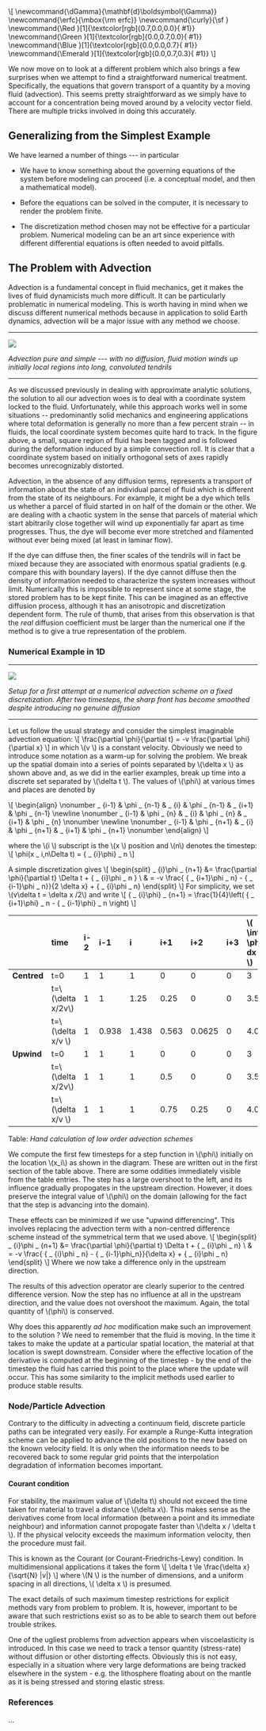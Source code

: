 

\\[
\newcommand{\dGamma}{\mathbf{d}\boldsymbol{\Gamma}}
\newcommand{\erfc}{\mbox{\rm erfc}}
\newcommand{\curly}{\sf }
\newcommand{\Red     }[1]{\textcolor[rgb]{0.7,0.0,0.0}{ #1}}
\newcommand{\Green   }[1]{\textcolor[rgb]{0.0,0.7,0.0}{ #1}}
\newcommand{\Blue    }[1]{\textcolor[rgb]{0.0,0.0,0.7}{ #1}}
\newcommand{\Emerald }[1]{\textcolor[rgb]{0.0,0.7,0.3}{ #1}}
\\]



We now move on to look at a different problem which also brings a few surprises when we attempt to find a straightforward numerical treatment. Specifically, the equations that govern transport of a quantity by a moving fluid (advection). This seems pretty straightforward as we simply have to account for a concentration being moved around by a velocity vector field. There are multiple tricks involved in doing this accurately.

## Generalizing from the Simplest Example

We have learned a number of things --- in particular

 - We have to know something about the governing equations of the system before modeling can proceed (i.e. a conceptual model, and then a mathematical model).

 - Before the equations can be solved in the computer, it is necessary to render the problem finite.

 - The discretization method chosen may not be effective for a particular problem. Numerical modeling can be an art since experience with different differential equations is often needed to avoid pitfalls.


## The Problem with Advection

Advection is a fundamental concept in fluid mechanics, get it makes the lives of fluid dynamicists much more difficult. It can be particularly problematic in numerical modeling. This is worth having in mind when we discuss different numerical methods because in application to solid Earth dynamics, advection will be a major issue with any method we choose.

---

![](../Diagrams/advect_mix1.png)

*Advection pure and simple --- with no diffusion, fluid motion winds up initially local regions into long, convoluted tendrils*

---

As we discussed previously in dealing with approximate analytic solutions, the solution to all our advection woes is to deal with a coordinate system locked to the fluid. Unfortunately, while this approach works well in some situations -- predominantly solid mechanics and engineering applications where total deformation is generally no more than a few percent strain -- in fluids, the local coordinate system becomes quite hard to track. In the figure above, a small, square region of fluid has been tagged and is followed during the deformation induced by a simple convection roll. It is clear that a coordinate system based on initially orthogonal sets of axes rapidly becomes unrecognizably distorted.

Advection, in the absence of any diffusion terms, represents a transport of information about the state of an individual parcel of fluid which is different from the state of its neighbours. For example, it might be a dye which tells us whether a parcel of fluid started in on half of the domain or the other. We are dealing with a chaotic system in the sense that parcels of material which start abitrarily close together will wind up exponentially far apart as time progresses. Thus, the dye will become ever more stretched and filamented without ever being mixed (at least in laminar flow).

If the dye can diffuse then, the finer scales of the tendrils will in fact be mixed because they are associated with enormous spatial gradients (e.g. compare this with boundary layers). If the dye cannot diffuse then the density of information needed to characterize the system increases without limit. Numerically this is impossible to represent since at some stage, the stored problem has to be kept finite.  This can be imagined as an effective diffusion process, although it has an anisotropic and discretization dependent form.  The rule of thumb, that arises from this observation is that the _real_ diffusion coefficient must be larger than the numerical one if the method is to give a true representation of the problem.

### Numerical Example in 1D

---



![](../Diagrams/eul_adv1.png)

*Setup for a first attempt at a numerical advection scheme on a fixed discretization. After two timesteps, the sharp front has become smoothed despite introducing no genuine diffusion*

---


Let us follow the usual strategy and consider the simplest imaginable advection equation:
\\[
    \frac{\partial \phi}{\partial t} = -v \frac{\partial \phi}{\partial x}
\\]
in which \\(v \\) is a constant velocity. Obviously we need to introduce some notation as a warm-up for solving the problem. We break up the spatial domain into a series of points separated by \\(\delta x \\) as shown above and, as we did in the earlier examples, break up time into a discrete set separated by \\(\delta t \\).
The values of \\(\phi\\) at various times and places are denoted by

\\[
    \begin{align}
        \nonumber
         _ {i-1} & \phi _ {n-1} & _ {i} & \phi _ {n-1} & _ {i+1} & \phi _ {n-1}  \newline \nonumber
         _ {i-1} & \phi _ {n}   & _ {i} & \phi _ {n}   & _ {i+1} & \phi _ {n}   \nonumber \newline \nonumber
         _ {i-1} & \phi _ {n+1} & _ {i} & \phi _ {n+1} & _ {i+1} & \phi _ {n+1}
         \nonumber
    \end{align}
\\]

where the \\(i \\) subscript is the \\(x \\) position and \\(n\\) denotes the timestep:
\\[
    \phi(x _ i,n\Delta t) = { _ {i}\phi} _ n
\\]

A simple discretization gives
\\[
\begin{split}
_ {i}\phi _ {n+1} &= \frac{\partial \phi}{\partial t} \Delta t + { _ {i}\phi _ n } \\
            & = -v \frac{ { _ {i+1}\phi _ n} - { _ {i-1}\phi _ n}}{2 \delta x} + { _ {i}\phi _ n}
\end{split}
\\]
For simplicity, we set \\(v\delta t = \delta x /2\\) and write
\\[
    { _ {i}\phi} _ {n+1} = \frac{1}{4}\left(  { _ {i+1}\phi} _ n - { _ {i-1}\phi} _ n \right)
\\]


|   |  time  | i-2 | i-1 | i | i+1 | i+2 | i+3 | \\( \int \phi dx \\) |
|:--- |:--- |:--- |:--- |:--- |:--- |:--- |:--- |:--- |
|**Centred** | t=0                 | 1 | 1      | 1     | 0     | 0      | 0     | 3   |
|            | t=\\(\delta x/2v\\) | 1 | 1      | 1.25  | 0.25  | 0      | 0     | 3.5 |
|            | t=\\(\delta x/v \\) | 1 | 0.938  | 1.438 | 0.563 | 0.0625 | 0     | 4.0 |
| **Upwind** | t=0                 | 1 | 1      | 1     | 0     | 0      | 0     | 3   |
|            | t=\\(\delta x/2v\\) | 1 | 1      | 1     | 0.5   | 0      | 0     | 3.5 |
|            | t=\\(\delta x/v \\) | 1 | 1      | 1     | 0.75  | 0.25   | 0     | 4.0 |

Table: _Hand calculation of low order advection schemes_

We compute the first few timesteps for a step function in \\(\phi\\) initially on the location \\(x_i\\) as shown in the diagram. These are written out in the first section of the table above. There are some oddities immediately visible from the table entries. The step has a large overshoot to the left, and its influence gradually propogates in the upstream direction. However, it does preserve the integral value of \\(\phi\\) on the domain (allowing for the fact that the step is advancing into the domain).

These effects can be minimized if we use "upwind differencing". This involves replacing the advection term with a non-centred difference scheme instead of the symmetrical term that we used above.
\\[
\begin{split}
_ {i}\phi _ {n+1} &= \frac{\partial \phi}{\partial t} \Delta t + { _  {i}\phi _ n} \\
            & = -v \frac{ { _ {i}\phi _ n} - { _ {i-1}\phi_n}}{\delta x} + { _ {i}\phi _ n}
\end{split}
\\]
Where we now take a difference only in the upstream direction.

The results of this advection operator are clearly superior to the centred difference version. Now the step has no influence at all in the upstream direction, and the value does not overshoot the maximum. Again, the total quantity of \\(\phi\\) is conserved.

Why does this apparently _ad hoc_ modification make such an improvement to the solution ?  We need to remember that the fluid is moving. In the time it takes to make the update at a particular spatial location, the material at that location is swept downstream. Consider where the effective location of the derivative is computed at the beginning of the timestep - by the end of the timestep the fluid has carried this point to the place where the update will occur.  This has some similarity to the implicit methods used earlier to produce stable results.

### Node/Particle Advection

Contrary to the difficulty in advecting a continuum field, discrete particle paths can be integrated very easily. For example a Runge-Kutta integration scheme can be applied to advance the old positions to the new based on the known velocity field. It is only when the information needs to be recovered back to some regular grid points that the interpolation degradation of information becomes important.

#### Courant condition

For stability, the maximum value of \\(\delta t\\) should not exceed the time taken for material to travel a distance \\(\delta x\\). This makes sense as the derivatives come from local information (between a point and its immediate neighbour) and information cannot propogate faster than \\(\delta x / \delta t \\). If the physical velocity exceeds the maximum information velocity, then the procedure must fail.

This is known as the Courant (or Courant-Friedrichs-Lewy) condition. In multidimensional applications it takes the form
\\[
    \delta t \le \frac{\delta x}{\sqrt{N} |v|}
\\]
where \\(N \\) is the number of dimensions, and a uniform spacing in all directions, \\( \delta x \\) is presumed.

The exact details of such maximum timestep restrictions for explicit methods vary from problem to problem. It is, however, important to be aware that such restrictions exist so as to be able to search them out before trouble strikes.

One of the ugliest problems from advection appears when viscoelasticity is introduced. In this case we need to track a tensor quantity (stress-rate) without diffusion or other distorting effects.  Obviously this is not easy, especially in a situation where very large deformations are being tracked elsewhere in the system - e.g. the lithosphere floating about on the mantle as it is being stressed and storing elastic stress.

### References

...
